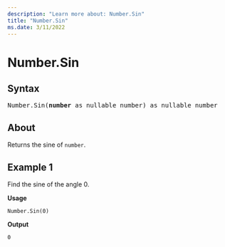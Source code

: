 ```yaml
---
description: "Learn more about: Number.Sin"
title: "Number.Sin"
ms.date: 3/11/2022
---
```

# Number.Sin

## Syntax

<pre>
Number.Sin(<b>number</b> as nullable number) as nullable number
</pre>
  
## About

Returns the sine of `number`.

## Example 1

Find the sine of the angle 0.

**Usage**

```powerquery-m
Number.Sin(0)
```

**Output**

`0`

